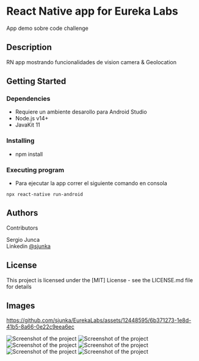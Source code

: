 # React Native app for Eureka Labs 

App demo sobre code challenge

## Description

RN app mostrando funcionalidades de vision camera & Geolocation

## Getting Started

### Dependencies

-   Requiere un ambiente desarollo para Android Studio
-   Node.js v14+
-   JavaKit 11

### Installing

-   npm install

### Executing program

-   Para ejecutar la app correr el siguiente comando en consola

```
npx react-native run-android
```

## Authors

Contributors

Sergio Junca  
Linkedin [@sjunka](https://www.linkedin.com/in/sjunka/)

## License

This project is licensed under the [MIT] License - see the LICENSE.md file for details

## Images


https://github.com/sjunka/EurekaLabs/assets/12448595/6b371273-1e8d-41b5-8a66-0e22c9eea6ec


![Screenshot of the project](https://raw.githubusercontent.com/sjunka/EurekaLabs/main/src/utils/images/Screenshot_1.png)
![Screenshot of the project](https://raw.githubusercontent.com/sjunka/EurekaLabs/main/src/utils/images/Screenshot_2.png)
![Screenshot of the project](https://raw.githubusercontent.com/sjunka/EurekaLabs/main/src/utils/images/Screenshot_3.png)
![Screenshot of the project](https://raw.githubusercontent.com/sjunka/EurekaLabs/main/src/utils/images/Screenshot_4.png)
![Screenshot of the project](https://raw.githubusercontent.com/sjunka/EurekaLabs/main/src/utils/images/Screenshot_5.png)
![Screenshot of the project](https://raw.githubusercontent.com/sjunka/EurekaLabs/main/src/utils/images/Screenshot_6.png)
